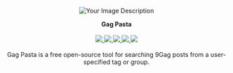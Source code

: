 <p align="center">
  <img src="https://github.com/rly0nheart/gagpasta/assets/74001397/094550b7-fa88-4a1f-8a3d-b336e1a3a27a" alt="Your Image Description">
</p>
<p align="center">
    <strong >Gag Pasta</strong>
    <br>
    <br>
    <a href="#">
        <img src="https://img.shields.io/badge/Flask-000?logo=flask&logoColor=fff&style=flat">
    </a>
    <a href="https://github.com/search?q=repo%3Arly0nheart%2Fgagpasta++language%3AJavascript&type=code">
        <img src="https://img.shields.io/badge/JavaScript-F7DF1E?logo=javascript&logoColor=000&style=flat">
    </a>
    <a href="https://github.com/search?q=repo%3Arly0nheart%2Fgagpasta++language%3ACSS&type=code">
        <img src="https://img.shields.io/badge/CSS3-1572B6?logo=css3&logoColor=fff&style=flat">
    </a>
    <a href="https://github.com/search?q=repo%3Arly0nheart%2Fgagpasta++language%3APython&type=code">
        <img src="https://img.shields.io/badge/Python-3776AB?logo=python&logoColor=fff&style=flat">
    </a>
    <a href="https://github.com/search?q=repo%3Arly0nheart%2Fgagpasta++language%3AHTML&type=code">
        <img src="https://img.shields.io/badge/HTML5-E34F26?logo=html5&logoColor=fff&style=flat">
    </a>
    <br>
    <br>
    Gag Pasta is a free open-source tool for searching 9Gag posts from a user-specified tag or group.
</p>


